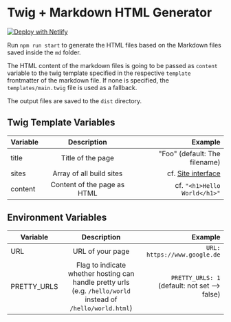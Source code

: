 # Twig + Markdown HTML Generator

[![Deploy with Netlify](https://www.netlify.com/img/deploy/button.svg)](https://app.netlify.com/start/deploy?repository=https://github.com/andi1984/back2roots)

Run `npm run start` to generate the HTML files based on the Markdown files saved inside the `md` folder.

The HTML content of the markdown files is going to be passed as `content` variable to the twig template specified in the respective `template` frontmatter of the markdown file. If none is specified, the `templates/main.twig` file is used as a fallback.

The output files are saved to the `dist` directory.

## Twig Template Variables

| Variable |         Description         |                             Example |
| -------- | :-------------------------: | ----------------------------------: |
| title    |      Title of the page      |       "Foo" (default: The filename) |
| sites    |  Array of all build sites   | cf. [Site interface](./utils/md.ts) |
| content  | Content of the page as HTML |        cf. `"<h1>Hello World</h1>"` |

## Environment Variables

| Variable    |                                                 Description                                                  |                                       Example |
| ----------- | :----------------------------------------------------------------------------------------------------------: | --------------------------------------------: |
| URL         |                                               URL of your page                                               |                  `URL: https://www.google.de` |
| PRETTY_URLS | Flag to indicate whether hosting can handle pretty urls (e.g. `/hello/world` instead of `/hello/world.html`) | `PRETTY_URLS: 1` (default: not set --> false) |
